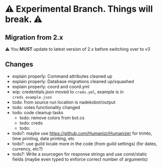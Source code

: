 # :warning: Experimental Branch. Things will break. :warning:

## Migration from 2.x 

:warning: You **MUST** update to latest version of 2.x before switching over to v3  

## Changes

- explain properly: Command attributes cleaned up
- explain properly: Database migrations cleaned up/squashed
- explain properly: coord and coord.yml
- wip: credentials.json moved to `creds.yml`, example is in `creds_example.json`
- todo: from source run location is nadekobot/output
- todo: votes functionality changed
- todo: code cleanup tasks
    - todo: remove colors from bot.cs
    - todo: creds
    - todo: 
- todo?: maybe use https://github.com/Humanizr/Humanizer for trimto, time printing, date printing, etc
- todo?: use guild locale more in the code (from guild settings) (for dates, currency, etc?)
- todo?: Write a sourcegen for response strings and use const/static fields (maybe even typed to enforce correct number of arguments)